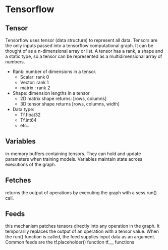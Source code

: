 # Tensorflow

## Tensor
Tensorflow uses tensor (data structure) to represent all data. Tensors are the only inputs passed into a tensorflow computational graph. It can be thought of as a n-dimensional array or list. A tensor has a rank, a shape and a static type, so a tensor can be represented as a multidimensional array of numbers.

- Rank: number of dimensions in a tensor. 
  - Scalar: rank 0
  - Vector: rank 1 
  - matrix : rank 2
- Shape: dimension lengths in a tensor 
  - 2D matrix shape returns: [rows, columns]
  - 3D tensor shape returns [rows, columns, width]
- Data type: 
  - Tf.float32
  - Tf.int64
  - etc...

## Variables
in-memory buffers containing tensors. They can hold and update parameters when training models. Variables maintain state across executions of the graph.

## Fetches
returns the output of operations by executing the graph with a sess.run() call. 

## Feeds  
this mechanism patches tensors directly into any operation in the graph. It temporarily replaces the output of an operation with a tensor value. When the run() function is called, the feed supplies input data as an argument. Common feeds are the tf.placeholder() function
tf.__ functions
